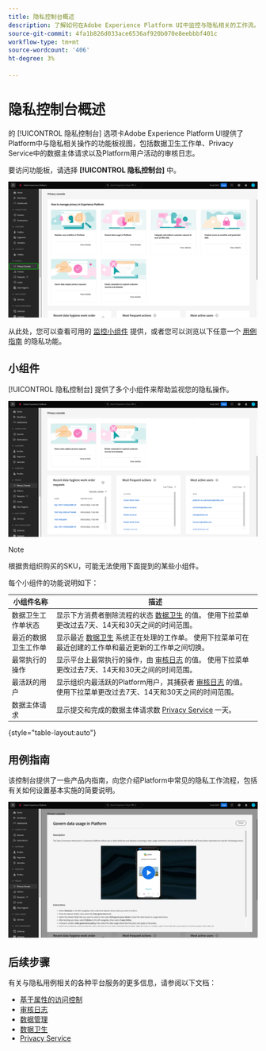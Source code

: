 ```yaml
---
title: 隐私控制台概述
description: 了解如何在Adobe Experience Platform UI中监控与隐私相关的工作流。
source-git-commit: 4fa1b826d033ace6536af920b070e8eebbbf401c
workflow-type: tm+mt
source-wordcount: '406'
ht-degree: 3%

---
```


# 隐私控制台概述

的 [!UICONTROL 隐私控制台] 选项卡Adobe Experience Platform UI提供了Platform中与隐私相关操作的功能板视图，包括数据卫生工作单、Privacy Service中的数据主体请求以及Platform用户活动的审核日志。

要访问功能板，请选择 **[!UICONTROL 隐私控制台]** 中。

![图像显示 [!UICONTROL 隐私控制台] 在Platform UI的左侧导航中进行选择](../images/governance-privacy-security/privacy-console/left-nav.png)

从此处，您可以查看可用的 [监控小组件](#widgets) 提供，或者您可以浏览以下任意一个 [用例指南](#use-case-guides) 的隐私功能。

## 小组件

[!UICONTROL 隐私控制台] 提供了多个小组件来帮助监视您的隐私操作。

![图像显示 [!UICONTROL 隐私控制台] 在Platform UI的左侧导航中进行选择](../images/governance-privacy-security/privacy-console/widgets.png)

>[!NOTE]
>
>根据贵组织购买的SKU，可能无法使用下面提到的某些小组件。

每个小组件的功能说明如下：

| 小组件名称 | 描述 |
| --- | --- |
| 数据卫生工作单状态 | 显示下方消费者删除流程的状态 [数据卫生](../../hygiene/home.md) 的值。 使用下拉菜单更改过去7天、14天和30天之间的时间范围。 |
| 最近的数据卫生工作单 | 显示最近 [数据卫生](../../hygiene/home.md) 系统正在处理的工作单。 使用下拉菜单可在最近创建的工作单和最近更新的工作单之间切换。 |
| 最常执行的操作 | 显示平台上最常执行的操作，由 [审核日志](./audit-logs/overview.md) 的值。 使用下拉菜单更改过去7天、14天和30天之间的时间范围。 |
| 最活跃的用户 | 显示组织内最活跃的Platform用户，其捕获者 [审核日志](./audit-logs/overview.md) 的值。 使用下拉菜单更改过去7天、14天和30天之间的时间范围。 |
| 数据主体请求 | 显示提交和完成的数据主体请求数 [Privacy Service](../../privacy-service/home.md) 一天。 |

{style=&quot;table-layout:auto&quot;}

## 用例指南

该控制台提供了一些产品内指南，向您介绍Platform中常见的隐私工作流程，包括有关如何设置基本实施的简要说明。

![图像显示 [!UICONTROL 隐私控制台] 在Platform UI的左侧导航中进行选择](../images/governance-privacy-security/privacy-console/use-case-guide.png)

## 后续步骤

有关与隐私用例相关的各种平台服务的更多信息，请参阅以下文档：

* [基于属性的访问控制](../../access-control/abac/overview.md)
* [审核日志](./audit-logs/overview.md)
* [数据管理](../../data-governance/home.md)
* [数据卫生](../../hygiene/home.md)
* [Privacy Service](../../privacy-service/home.md)
